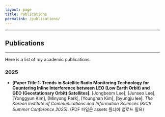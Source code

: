 ```yaml
---
layout: page
title: Publications
permalink: /publications/
---
```


---
## Publications
---

Here is a list of my academic publications.

### 2025
* **[Paper Title 1: Trends in Satellite Radio Monitoring Technology for Countering Inline Interference between LEO (Low Earth Orbit) and GEO (Geostationary Orbit) Satellites]**. [Jongbeom Lee], [Junseo Lee], [Yonggyun Kim], [Minyong Park], [Younghan Kim], [byungju lee]. 
*The Korean Institute of Communications and Information Sciences (KICS Summer Conference 2025)*.
    *[](assets/papers/paper1.pdf)* (PDF 파일은 assets 폴더에 업로드 필요)
